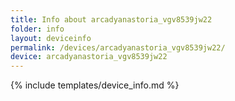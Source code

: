 ```yaml
---
title: Info about arcadyanastoria_vgv8539jw22
folder: info
layout: deviceinfo
permalink: /devices/arcadyanastoria_vgv8539jw22/
device: arcadyanastoria_vgv8539jw22
---
```

{% include templates/device_info.md %}
